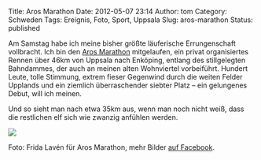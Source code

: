 Title: Aros Marathon
Date: 2012-05-07 23:14
Author: tom
Category: Schweden
Tags: Ereignis, Foto, Sport, Uppsala
Slug: aros-marathon
Status: published

Am Samstag habe ich meine bisher größte läuferische Errungenschaft
vollbracht. Ich bin den [Aros Marathon](http://arosmarathon.se)
mitgelaufen, ein privat organisiertes Rennen über 46km von Uppsala nach
Enköping, entlang des stillgelegten Bahndammes, der auch an meinen alten
Wohnviertel vorbeiführt. Hundert Leute, tolle Stimmung, extrem fieser
Gegenwind durch die weiten Felder Upplands und ein ziemlich
überraschender siebter Platz – ein gelungenes Debut, will ich meinen.

Und so sieht man nach etwa 35km aus, wenn man noch nicht weiß, dass die
restlichen elf sich wie zwanzig anfühlen werden.
<!--more Klick &raquo; -->

![](http://www.fiket.de/pic/me_arosmara.jpg)

Foto: Frida Lavén für Aros Marathon, mehr Bilder [auf
Facebook](https://www.facebook.com/groups/115924568425018/).

